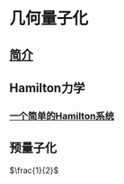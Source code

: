 # 几何量子化
## [简介](/geometry-quantization/introduction/Introduction.md)
## Hamilton力学
### [一个简单的Hamilton系统](/geometry-quantization/hamilton-mechanics/01.md)
## 预量子化
$\frac{1}{2}$
